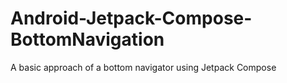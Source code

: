# Android-Jetpack-Compose-BottomNavigation
A basic approach of a bottom navigator using Jetpack Compose
